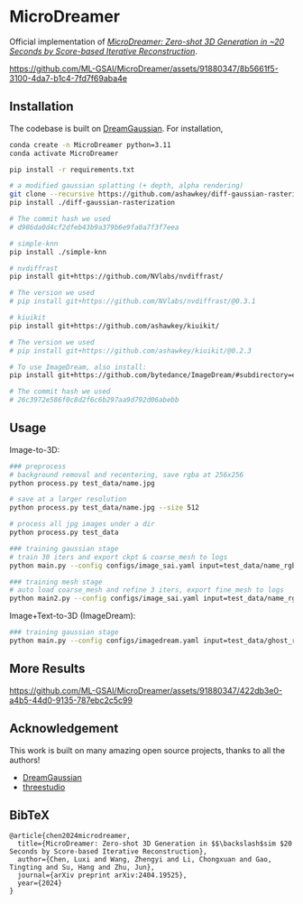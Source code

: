 # MicroDreamer
Official implementation of *[MicroDreamer: Zero-shot 3D Generation in ~20 Seconds by Score-based Iterative Reconstruction](http://arxiv.org/abs/2404.19525)*.



https://github.com/ML-GSAI/MicroDreamer/assets/91880347/8b5661f5-3100-4da7-b1c4-7fd7f69aba4e



## Installation

The codebase is built on [DreamGaussian](https://github.com/dreamgaussian/dreamgaussian). For installation, 
```bash
conda create -n MicroDreamer python=3.11
conda activate MicroDreamer

pip install -r requirements.txt

# a modified gaussian splatting (+ depth, alpha rendering)
git clone --recursive https://github.com/ashawkey/diff-gaussian-rasterization
pip install ./diff-gaussian-rasterization

# The commit hash we used
# d986da0d4cf2dfeb43b9a379b6e9fa0a7f3f7eea

# simple-knn
pip install ./simple-knn

# nvdiffrast
pip install git+https://github.com/NVlabs/nvdiffrast/

# The version we used
# pip install git+https://github.com/NVlabs/nvdiffrast/@0.3.1

# kiuikit
pip install git+https://github.com/ashawkey/kiuikit/

# The version we used
# pip install git+https://github.com/ashawkey/kiuikit/@0.2.3

# To use ImageDream, also install:
pip install git+https://github.com/bytedance/ImageDream/#subdirectory=extern/ImageDream

# The commit hash we used
# 26c3972e586f0c8d2f6c6b297aa9d792d06abebb
```

## Usage

Image-to-3D:

```bash
### preprocess
# background removal and recentering, save rgba at 256x256
python process.py test_data/name.jpg

# save at a larger resolution
python process.py test_data/name.jpg --size 512

# process all jpg images under a dir
python process.py test_data

### training gaussian stage
# train 30 iters and export ckpt & coarse_mesh to logs
python main.py --config configs/image_sai.yaml input=test_data/name_rgba.png save_path=name

### training mesh stage
# auto load coarse_mesh and refine 3 iters, export fine_mesh to logs
python main2.py --config configs/image_sai.yaml input=test_data/name_rgba.png save_path=name
```

Image+Text-to-3D (ImageDream):

```bash
### training gaussian stage
python main.py --config configs/imagedream.yaml input=test_data/ghost_rgba.png prompt="a ghost eating hamburger" save_path=ghost
```

## More Results

https://github.com/ML-GSAI/MicroDreamer/assets/91880347/422db3e0-a4b5-44d0-9135-787ebc2c5c99

## Acknowledgement

This work is built on many amazing open source projects, thanks to all the authors!

- [DreamGaussian](https://github.com/dreamgaussian/dreamgaussian)
- [threestudio](https://github.com/threestudio-project/threestudio)


## BibTeX

```
@article{chen2024microdreamer,
  title={MicroDreamer: Zero-shot 3D Generation in $$\backslash$sim $20 Seconds by Score-based Iterative Reconstruction},
  author={Chen, Luxi and Wang, Zhengyi and Li, Chongxuan and Gao, Tingting and Su, Hang and Zhu, Jun},
  journal={arXiv preprint arXiv:2404.19525},
  year={2024}
}
```
